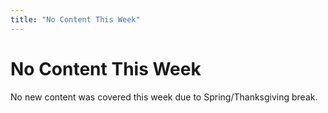 ```yaml
---
title: "No Content This Week"
---
```


# No Content This Week

No new content was covered this week due to Spring/Thanksgiving break. 